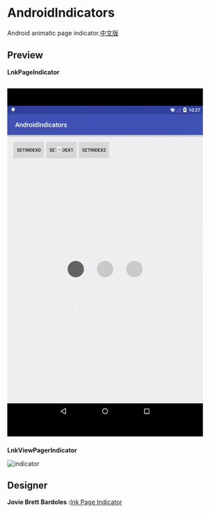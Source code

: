 # AndroidIndicators
Android animatic page indicator.[中文版](https://github.com/HeZaiJin/AndroidIndicators/blob/master/README-cn.md)
## Preview
**LnkPageIndicator**

![indicator](https://github.com/HeZaiJin/AndroidIndicators/blob/master/screen_shot/indicators.gif)
----
**LnkViewPagerIndicator**

![indicator](https://github.com/HeZaiJin/AndroidIndicators/blob/master/screen_shot/viewpage.gif)
## Designer
**Jovie Brett Bardoles :**[Ink Page Indicator](http://www.materialup.com/posts/ink-page-indicator)